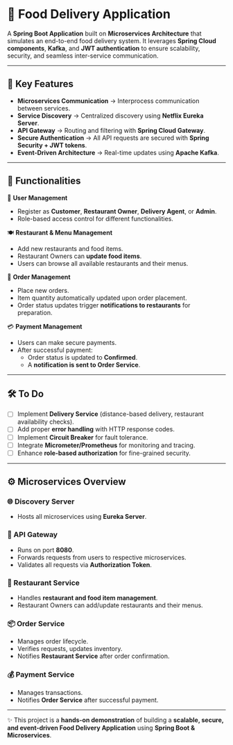 # 🍔 Food Delivery Application  

A **Spring Boot Application** built on **Microservices Architecture** that simulates an end-to-end food delivery system. It leverages **Spring Cloud components**, **Kafka**, and **JWT authentication** to ensure scalability, security, and seamless inter-service communication.  

---

## 🔑 Key Features  

- **Microservices Communication** → Interprocess communication between services.  
- **Service Discovery** → Centralized discovery using **Netflix Eureka Server**.  
- **API Gateway** → Routing and filtering with **Spring Cloud Gateway**.  
- **Secure Authentication** → All API requests are secured with **Spring Security + JWT tokens**.  
- **Event-Driven Architecture** → Real-time updates using **Apache Kafka**.  

---

## 🎯 Functionalities  

👤 **User Management**  
- Register as **Customer**, **Restaurant Owner**, **Delivery Agent**, or **Admin**.  
- Role-based access control for different functionalities.  

🍽️ **Restaurant & Menu Management**  
- Add new restaurants and food items.  
- Restaurant Owners can **update food items**.  
- Users can browse all available restaurants and their menus.  

🛒 **Order Management**  
- Place new orders.  
- Item quantity automatically updated upon order placement.  
- Order status updates trigger **notifications to restaurants** for preparation.  

💳 **Payment Management**  
- Users can make secure payments.  
- After successful payment:  
  - Order status is updated to **Confirmed**.  
  - A **notification is sent to Order Service**.  

---

## 🛠️ To Do  

- [ ] Implement **Delivery Service** (distance-based delivery, restaurant availability checks).  
- [ ] Add proper **error handling** with HTTP response codes.  
- [ ] Implement **Circuit Breaker** for fault tolerance.  
- [ ] Integrate **Micrometer/Prometheus** for monitoring and tracing.  
- [ ] Enhance **role-based authorization** for fine-grained security.  

---

## ⚙️ Microservices Overview  

### 🌐 Discovery Server  
- Hosts all microservices using **Eureka Server**.  

### 🚪 API Gateway  
- Runs on port **8080**.  
- Forwards requests from users to respective microservices.  
- Validates all requests via **Authorization Token**.  

### 🍴 Restaurant Service  
- Handles **restaurant and food item management**.  
- Restaurant Owners can add/update restaurants and their menus.  

### 📦 Order Service  
- Manages order lifecycle.  
- Verifies requests, updates inventory.  
- Notifies **Restaurant Service** after order confirmation.  

### 💰 Payment Service  
- Manages transactions.  
- Notifies **Order Service** after successful payment.  

---

✨ This project is a **hands-on demonstration** of building a **scalable, secure, and event-driven Food Delivery Application** using **Spring Boot & Microservices**.
